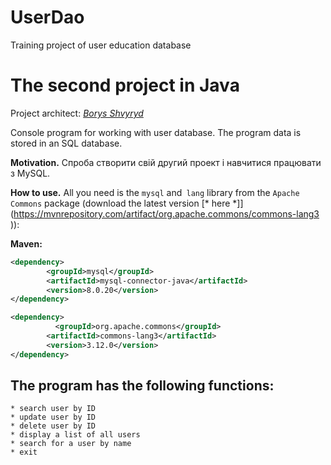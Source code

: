 # UserDao
Training project of user education database
# The second project in Java

Project architect: [*Borys Shvyryd*](https://github.com/BorysShvyryd)

Console program for working with user database. The program data is stored in an SQL database.

**Motivation.** Спроба створити свій другий проект і навчитися працювати з MySQL.

**How to use.** All you need is the `mysql` and` lang` library from the `Apache Commons` package (download the latest version [* here *]] (https://mvnrepository.com/artifact/org.apache.commons/commons-lang3 )):

**Maven:**
```xml
<dependency>
        <groupId>mysql</groupId>
        <artifactId>mysql-connector-java</artifactId>
        <version>8.0.20</version>
</dependency>
```

```xml
<dependency>
	      <groupId>org.apache.commons</groupId>
        <artifactId>commons-lang3</artifactId>
        <version>3.12.0</version>
</dependency>
```

## The program has the following functions:

	* search user by ID
	* update user by ID
	* delete user by ID
	* display a list of all users
	* search for a user by name
	* exit
